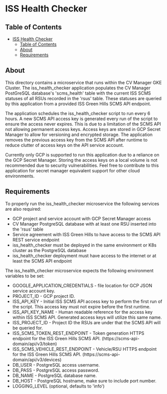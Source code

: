 # ISS Health Checker

## Table of Contents

- [ISS Health Checker](#iss-health-checker)
  - [Table of Contents](#table-of-contents)
  - [About ](#about-)
  - [Requirements ](#requirements-)

## About <a name = "about"></a>

This directory contains a microservice that runs within the CV Manager GKE Cluster. The iss_health_checker application populates the CV Manager PostGreSQL database's 'scms_health' table with the current ISS SCMS statuses of all RSUs recorded in the 'rsus' table. These statuses are queried by this application from a provided ISS Green Hills SCMS API endpoint.

The application schedules the iss_health_checker script to run every 6 hours. A new SCMS API access key is generated every run of the script to ensure the access never expires. This is due to a limitation of the SCMS API not allowing permanent access keys. Access keys are stored in GCP Secret Manager to allow for versioning and encrypted storage. The application removes the previous access key from the SCMS API after runtime to reduce clutter of access keys on the API service account.

Currently only GCP is supported to run this application due to a reliance on the GCP Secret Manager. Storing the access keys on a local volume is not recommended due to security vulnerabilities. Feel free to contribute to this application for secret manager equivalent support for other cloud environments.

## Requirements <a name = "requirements"></a>

To properly run the iss_health_checker microservice the following services are also required:

- GCP project and service account with GCP Secret Manager access
- CV Manager PostgreSQL database with at least one RSU inserted into the 'rsus' table
- Service agreement with ISS Green Hills to have access to the SCMS API REST service endpoint
- iss_health_checker must be deployed in the same environment or K8s cluster as the PostgreSQL database
- iss_health_checker deployment must have access to the internet or at least the SCMS API endpoint

The iss_health_checker microservice expects the following environment variables to be set:

- GOOGLE_APPLICATION_CREDENTIALS - file location for GCP JSON service account key.
- PROJECT_ID - GCP project ID.
- ISS_API_KEY - Initial ISS SCMS API access key to perform the first run of the script. This access key must not expire before the first runtime.
- ISS_API_KEY_NAME - Human readable reference for the access key within ISS SCMS API. Generated access keys will utilize this same name.
- ISS_PROJECT_ID - Project ID the RSUs are under that the SCMS API will be queried for.
- ISS_SCMS_TOKEN_REST_ENDPOINT - Token generation HTTPS endpoint for the ISS Green Hills SCMS API. (https://scms-api-domain/api/v3/token)
- ISS_SCMS_VEHICLE_REST_ENDPOINT - Vehicle/RSU HTTPS endpoint for the ISS Green Hills SCMS API. (https://scms-api-domain/api/v3/devices)
- DB_USER - PostgreSQL access username.
- DB_PASS - PostgreSQL access password.
- DB_NAME - PostgreSQL database name.
- DB_HOST - PostgreSQL hostname, make sure to include port number.
- LOGGING_LEVEL (optional, defaults to 'info')
